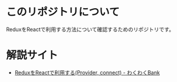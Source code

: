 # このリポジトリについて

ReduxをReactで利用する方法について確認するためのリポジトリです。

# 解説サイト

- [ReduxをReactで利用する(Provider, connect) - わくわくBank](https://www.wakuwakubank.com/posts/704-react-redux-connect/)

